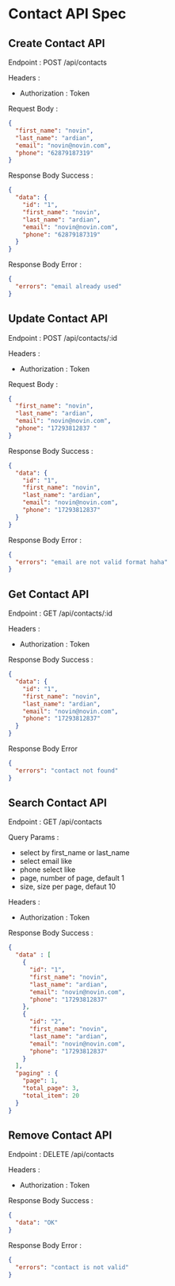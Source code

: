 # Contact API Spec

## Create Contact API
Endpoint : POST /api/contacts

Headers : 
- Authorization : Token

Request Body :
```json
{
  "first_name": "novin",
  "last_name": "ardian",
  "email": "novin@novin.com",
  "phone": "62879187319"
}
```

Response Body Success :
```json
{
  "data": {
    "id": "1",
    "first_name": "novin",
    "last_name": "ardian",
    "email": "novin@novin.com",
    "phone": "62879187319"
  }
}
```

Response Body Error :
```json
{
  "errors": "email already used"
}
```


## Update Contact API
Endpoint : POST /api/contacts/:id

Headers :
- Authorization : Token

Request Body :
```json
{
  "first_name": "novin",
  "last_name": "ardian",
  "email": "novin@novin.com",
  "phone": "17293812837 "
}
```

Response Body Success :
```json
{
  "data": {
    "id": "1",
    "first_name": "novin",
    "last_name": "ardian",
    "email": "novin@novin.com",
    "phone": "17293812837"
  }
}
```

Response Body Error :
```json
{
  "errors": "email are not valid format haha"
}
```

## Get Contact API
Endpoint : GET /api/contacts/:id

Headers :
- Authorization : Token

Response Body Success :

```json
{
  "data": {
    "id": "1",
    "first_name": "novin",
    "last_name": "ardian",
    "email": "novin@novin.com",
    "phone": "17293812837"
  }
}
```

Response Body Error
```json
{
  "errors": "contact not found"
}
```

## Search Contact API
Endpoint : GET /api/contacts

Query Params :
- select by first_name or last_name
- select email like
- phone select like
- page, number of page, default 1
- size, size per page, defaut 10

Headers :
- Authorization : Token

Response Body Success :
```json
{
  "data" : [
    {
      "id": "1",
      "first_name": "novin",
      "last_name": "ardian",
      "email": "novin@novin.com",
      "phone": "17293812837" 
    },
    {
      "id": "2",
      "first_name": "novin",
      "last_name": "ardian",
      "email": "novin@novin.com",
      "phone": "17293812837"
    }
  ],
  "paging" : {
    "page": 1,
    "total_page": 3,
    "total_item": 20
  }
}
```

## Remove Contact API
Endpoint : DELETE /api/contacts

Headers :
- Authorization : Token

Response Body Success :
```json
{
  "data": "OK"
}
```

Response Body Error :
```json
{
  "errors": "contact is not valid"
}
```
